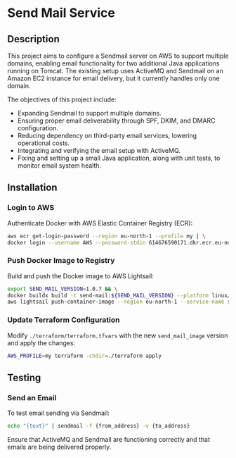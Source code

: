 # Send Mail Service

## Description

This project aims to configure a Sendmail server on AWS to support multiple domains, enabling email functionality for two additional Java applications running on Tomcat. The existing setup uses ActiveMQ and Sendmail on an Amazon EC2 instance for email delivery, but it currently handles only one domain.

The objectives of this project include:
- Expanding Sendmail to support multiple domains.
- Ensuring proper email deliverability through SPF, DKIM, and DMARC configuration.
- Reducing dependency on third-party email services, lowering operational costs.
- Integrating and verifying the email setup with ActiveMQ.
- Fixing and setting up a small Java application, along with unit tests, to monitor email system health.

## Installation

### Login to AWS

Authenticate Docker with AWS Elastic Container Registry (ECR):

```sh
aws ecr get-login-password --region eu-north-1 --profile my | \
docker login --username AWS --password-stdin 614676590171.dkr.ecr.eu-north-1.amazonaws.com
```

### Push Docker Image to Registry

Build and push the Docker image to AWS Lightsail:

```sh
export SEND_MAIL_VERSION=1.0.7 && \
docker buildx build -t send-mail:${SEND_MAIL_VERSION} --platform linux/amd64 . && \
aws lightsail push-container-image --region eu-north-1 --service-name send-mail --label send-mail --image send-mail:${SEND_MAIL_VERSION} --profile my
```

### Update Terraform Configuration

Modify `./terraform/terraform.tfvars` with the new `send_mail_image` version and apply the changes:

```sh
AWS_PROFILE=my terraform -chdir=./terraform apply
```

## Testing

### Send an Email

To test email sending via Sendmail:

```sh
echo "{text}" | sendmail -f {from_address} -v {to_address}
```

Ensure that ActiveMQ and Sendmail are functioning correctly and that emails are being delivered properly.


